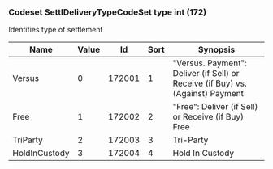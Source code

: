 ### Codeset SettlDeliveryTypeCodeSet type int (172)

Identifies type of settlement

| Name          | Value | Id     | Sort | Synopsis                                                                       |
|---------------|-------|--------|------|--------------------------------------------------------------------------------|
| Versus        | 0     | 172001 | 1    | "Versus. Payment": Deliver (if Sell) or Receive (if Buy) vs. (Against) Payment |
| Free          | 1     | 172002 | 2    | "Free": Deliver (if Sell) or Receive (if Buy) Free                             |
| TriParty      | 2     | 172003 | 3    | Tri-Party                                                                      |
| HoldInCustody | 3     | 172004 | 4    | Hold In Custody                                                                |

